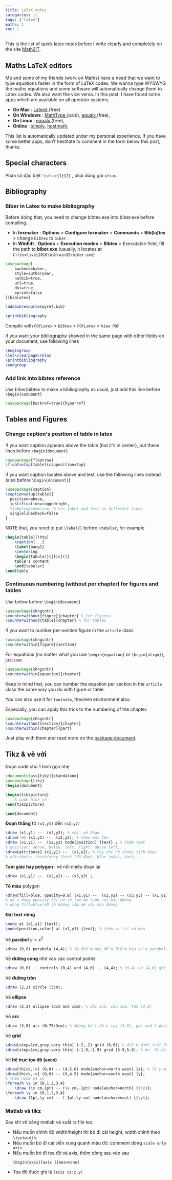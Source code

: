 ```yaml
---
title: LaTeX notes
categories: it
tags: ["latex"]
maths: 1
toc: 1
---
```


This is the list of quick latex notes before I write clearly and completely on the site [Math2IT](http://math2it.com). 

## Maths LaTeX editors

Me and some of my friends (work on Maths) have a need that we want to type equations faster in the form of LaTeX codes. We wanna type WYSWYG the maths equations and some software will automatically change them to Latex codes. We also want the vice versa. In this post, I have found some apps which are available on all operator systems.

- **On Mac** : [Latexit ](https://pierre.chachatelier.fr/latexit/latexit-downloads.php?lang=en)(free)
- **On Windows** : [MathType ](http://www.dessci.com/en/products/mathtype/)(paid), [equalx ](http://equalx.sourceforge.net/)(free),
- **On Linux** : [equalx ](http://equalx.sourceforge.net/)(free),
- **Online** : [simple](http://www.codecogs.com/latex/eqneditor.php), [hostmath](http://www.hostmath.com/),

This list is automatically updated under my personal experience. If you have some better apps, don’t hestitate to comment in the form below this post, thanks.

## Special characters

Phân số đặc biệt: `\sfrac{1}{2}` , phải dùng gói `xfrac`.

## Bibliography

### Biber in Latex to make bibliography

Before doing that, you need to change bibtex.exe into biber.exe before compiling. 

- In **texmaker** : **Options** > **Configure texmaker** > **Commands** > **Bib(la)tex** > change `bibtex` to `biber`
- In **WinEdt** : **Options** > **Execution modes** > **Bibtex** > Executable field, fill the path to **biber.exe** (usually, it locates at `C:\texlive\2016\bib\win32\biber.exe`)

``` latex
\usepackage[
    backend=biber,
    style=authoryear,
    natbib=true,
    url=true,
    doi=true,
    eprint=false
]{biblatex}

\addbibresource{myref.bib}

\printbibliography
```

Compile with `PDFLarex` > `Bibtex` > `PDFLatex` > `View PDF`

If you want your bibliography showed in the same page with other fields on your document, use following lines

``` latex
\begingroup
\let\clearpage\relax
\printbibliography
\endgroup
```

### Add link into bibtex reference

Use biber/bibtex to make a bibliography as usual, just add this line before `\begin{codument}`

``` latex
\usepackage[backref=true]{hyperref}
```

## Tables and Figures

### Change caption's position of table in latex

If you want caption appears above the table (but it's in center), put these lines before `\begin{document}`

``` latex
\usepackage{floatrow}
\floatsetup[table]{capposition=top}
```

If you want caption locates above and lest, use the following lines instead (also before `\begin{document}`)

``` latex
\usepackage{caption}
\captionsetup[table]{
  position=above,
  justification=raggedright,
  %labelsep=newline, % <<< label and text on different lines
  singlelinecheck=false
}
```

NOTE that, you need to put `\label{}` before `\tabular`, for example

``` latex
\begin{table}[!htp]
    \caption{...}
    \label{bang1}
	\centering
    \begin{tabular}{|l|c|r|}
    table's content
    \end{tabular}
\end{table
```

### Continuous numbering (without per chapter) for figures and tables

Use below before `\begin{document}`

``` latex
\usepackage{chngcntr}
\counterwithout{figure}{chapter} % for figures
\counterwithout{table}{chapter} % for tables
```

If you want to number per-section figure in the `article` class

``` latex
\usepackage{chngcntr}
\counterwithin{figure}{section}
```

For equations (no matter what you use `\begin{equation}` or `\begin{align}`), just use

``` latex
\usepackage{chngcntr}
\counterwithin{equation}{chapter}
```

Keep in mind that, you can number the equation per section in the `article` class the same way you do with figure or table.

You can also use it for `footnote`, theorem environment also.

Especially, you can apply this trick to the numbering of the chapter.

``` latex
\usepackage{chngcntr}
\counterwithout{section}{chapter}
\counterwithin{chapter}{part}
```

Just play with them and read more on the [package document](http://distrib-coffee.ipsl.jussieu.fr/pub/mirrors/ctan/macros/latex/contrib/chngcntr/chngcntr.pdf).

## Tikz & vẽ vời

Đoạn code cho 1 hình gọn nhẹ

``` latex
\documentclass[tikz]{standalone}
\usepackage{tikz}
\begin{document}

\begin{tikzpicture}
	% code hình vẽ
\end{tikzpicture}

\end{document}
```

**Đoạn thẳng** từ `(x1,y1)` đến `(x2,y2)`

``` latex
\draw (x1,y1) --  (x2,y2); % chỉ vẽ đoạn
\draw[->] (x1,y1) --  (x2,y2); % thêm mũi tên
\draw (x1,y1) --  (x2,y2) node[position] {text} ; % thêm text
% position: above, below, left, right, above left,...
\draw[attribute] (x1,y1) --  (x2,y2); % tùy chỉnh thuộc tính đoạn
% attribute: thick/very thick (độ đậm), blue (màu), dash,...
```

**Tam giác hay polygon** : vẽ nối nhiều đoạn lại

``` latex
\draw (x1,y1) --  (x2,y2) -- (x3,y3) ;
```

**Tô màu** polygon

```latex
\draw[fill=blue, opacity=0.8] (x1,y1) --  (x2,y2) -- (x3,y3) -- (x1,y1) ;
% nếu dùng opacity thì nó sẽ làm mờ luôn cái màu đường
% dùng fill=blue!40 sẽ không làm mờ cái màu đường
```

**Đặt text riêng**

```latex
\node at (x1,y1) {text};
\node[position,color] at (x1,y1) {text}; % thêm vị trí và màu
```

Vẽ **parabol** $y=x^2$

```latex
\draw (0,0) parabola (4,4); % từ điểm này đến điểm kia của parabola
```

Vẽ **đường cong** nhờ vào các control points

```latex
\draw (0,0) .. controls (0,4) and (4,0) .. (4,4); % (0,4) và (4,0) giống như các nút nam châm hút đường đó về hướng đó
```

Vẽ **đường tròn**

```latex
\draw (2,2) circle (3cm);
```

Vẽ **ellipse**

```latex
\draw (2,2) ellipse (3cm and 1cm); % dài 3cm, cao 1cm, tâm (2,2)
```

Vẽ **arc**

```latex
\draw (3,0) arc (0:75:3cm); % đường bắt đầu tại (3,0), góc xuất phát là 0 tại 1 tâm (x0,y0) nào đó của đường tròn, góc kết thúc là 75, bán kính của đường tròn này là 3cm.
```

Vẽ **grid**

``` latex
\draw[step=1cm,gray,very thin] (-2,-2) grid (6,6); % điểm dưới trái đến điểm trên phái (hình vuông)
\draw[step=1cm,gray,very thin] (-1.9,-1.9) grid (5.9,5.9); % bỏ đi cái viền xung quanh grid
```

Vẽ **hệ trục tọa độ (axes)**

```latex
\draw[thick,->] (0,0) -- (4.5,0) node[anchor=north west] {x}; % lấy mốc tây bắc (chữ sẽ ở đông nam)
\draw[thick,->] (0,0) -- (0,4.5) node[anchor=south east] {y};
% thêm node và số
\foreach \x in {0,1,2,3,4}
    \draw (\x cm,1pt) -- (\x cm,-1pt) node[anchor=north] {$\x$};
\foreach \y in {0,1,2,3,4}
    \draw (1pt,\y cm) -- (-1pt,\y cm) node[anchor=east] {$\y$};
```

### Matlab và tikz

Sau khi vẽ bằng matlab và xuất ra file tex.

- Nếu muốn chỉnh độ width/height thì bỏ đi cái height, width chỉnh theo `\textwidth`.
- Nếu muốn bỏ đi cái viền xung quanh màu đỏ: comment dòng `scale only axis`
- Nếu muốn bỏ đi tọa độ và axis, thêm dòng sau vào sau
  ```
  \begin{axis}[axis lines=none]
  ```
- Tọa độ được ghi là `(axis cs:x,y)`


